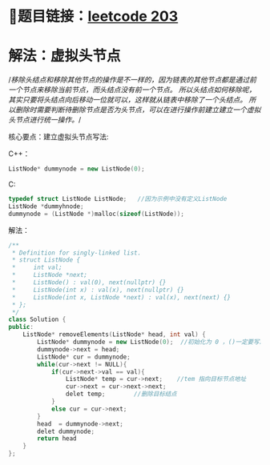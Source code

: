# 🔗题目链接：[leetcode 203](https://leetcode.cn/problems/remove-linked-list-elements/)

# 解法：虚拟头节点

/*移除头结点和移除其他节点的操作是不一样的，因为链表的其他节点都是通过前一个节点来移除当前节点，而头结点没有前一个节点。
所以头结点如何移除呢，其实只要将头结点向后移动一位就可以，这样就从链表中移除了一个头结点。
所以删除时需要判断待删除节点是否为头节点，可以在进行操作前建立建立一个虚拟头节点进行统一操作。*/

核心要点：建立虚拟头节点写法:


C++：
```C++
ListNode* dummynode = new ListNode(0); 
```
C:
```C
typedef struct ListNode ListNode;   //因为示例中没有定义ListNode
ListNode *dummyhnode;
dummynode = (ListNode *)malloc(sizeof(ListNode));
```
解法：
```C++
/**
 * Definition for singly-linked list.
 * struct ListNode {
 *     int val;
 *     ListNode *next;
 *     ListNode() : val(0), next(nullptr) {}
 *     ListNode(int x) : val(x), next(nullptr) {}
 *     ListNode(int x, ListNode *next) : val(x), next(next) {}
 * };
 */
class Solution {
public:
    ListNode* removeElements(ListNode* head, int val) {
        ListNode* dummynode = new ListNode(0);  //初始化为 0 ，()一定要写东西
        dummynode->next = head;
        ListNode* cur = dummynode;
        while(cur->next != NULL){
            if(cur->next->val == val){
                ListNode* temp = cur->next;    //tem 指向目标节点地址
                cur->next = cur->next->next;
                delet temp;        //删除目标结点
            }
            else cur = cur->next;
        }
        head  = dummynode->next;
        delet dummynode;
        return head
    }
};
```
